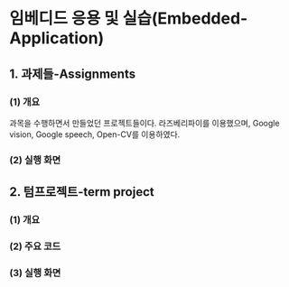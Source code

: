 # 임베디드 응용 및 실습(Embedded-Application)

## 1. 과제들-Assignments

### (1) 개요

과목을 수행하면서 만들었던 프로젝트들이다. 라즈베리파이를 이용했으며, Google vision, Google speech, Open-CV를 이용하였다.



### (2) 실행 화면



## 2. 텀프로젝트-term project

### (1) 개요



### (2) 주요 코드



### (3) 실행 화면

